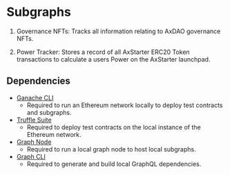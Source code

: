 # Subgraphs

1. Governance NFTs: Tracks all information relating to AxDAO governance NFTs.

2. Power Tracker: Stores a record of all AxStarter ERC20 Token transactions to calculate a users Power on the AxStarter launchpad.

## Dependencies

- [Ganache CLI](https://github.com/trufflesuite/ganache)
  - Required to run an Ethereum network locally to deploy test contracts and subgraphs.
- [Truffle Suite](https://github.com/trufflesuite/truffle)
  - Required to deploy test contracts on the local instance of the Ethereum network.
- [Graph Node](https://github.com/graphprotocol/graph-node)
  - Required to run a local graph node to host local subgraphs.
- [Graph CLI](https://github.com/graphprotocol/graph-cli)
  - Required to generate and build local GraphQL dependencies.
